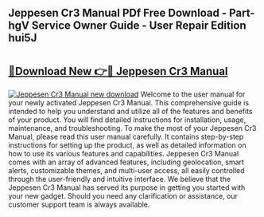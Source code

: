 ## Jeppesen Cr3 Manual PDf Free Download - Part-hgV Service Owner Guide - User Repair Edition hui5J

# <h2><a href="http://bc64262.oget.top/?id=Jeppesen+Cr3+Manual">🔗Download New 👉🔴 Jeppesen Cr3 Manual</a></h2>

[![Jeppesen Cr3 Manual new download](https://i.imgur.com/5g1atiW.png)](http://bc64262.oget.top/?id=Jeppesen+Cr3+Manual)
Welcome to the user manual for your newly activated Jeppesen Cr3 Manual. This comprehensive guide is intended to help you understand and utilize all of the features and benefits of your product. You will find detailed instructions for installation, usage, maintenance, and troubleshooting. To make the most of your Jeppesen Cr3 Manual, please read this user manual carefully. It contains step-by-step instructions for setting up the product, as well as detailed information on how to use its various features and capabilities. Jeppesen Cr3 Manual comes with an array of advanced features, including geolocation, smart alerts, customizable themes, and multi-user access, all easily controlled through the user-friendly and intuitive interface. We believe that the Jeppesen Cr3 Manual has served its purpose in getting you started with your new gadget. Should you need any clarification or assistance, our customer support team is always available.
